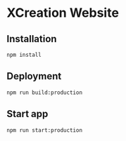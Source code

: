 # XCreation Website

## Installation

`npm install`

## Deployment

`npm run build:production`

## Start app

`npm run start:production`
